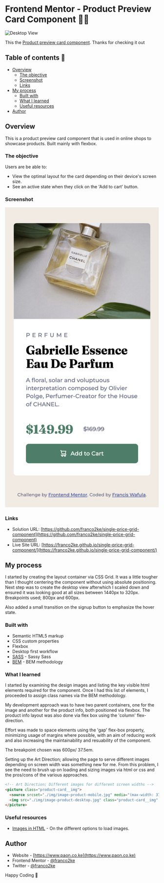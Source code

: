 # Frontend Mentor - Product Preview Card Component 👋🏾

![Desktop View](design/desktop-preview.png)

This the [Product preview card component](design/desktop-preview.png). Thanks for checking it out

## Table of contents 🧳

- [Overview](#overview)
  - [The objective](#the-objective)
  - [Screenshot](#screenshot)
  - [Links](#links)
- [My process](#my-process)
  - [Built with](#built-with)
  - [What I learned](#what-i-learned)
  - [Useful resources](#useful-resources)
- [Author](#author)

## Overview

This is a product preview card component that is used in online shops to showcase products. Built mainly with flexbox.

### The objective

Users are be able to:

- View the optimal layout for the card depending on their device's screen size.
- See an active state when they click on the 'Add to cart' button.

### Screenshot

![Mobile View](design/mobile-design.png)

### Links

- Solution URL: [https://github.com/franco2ke/single-price-grid-component](https://github.com/franco2ke/single-price-grid-component)
- Live Site URL: [https://franco2ke.github.io/single-price-grid-component/](https://franco2ke.github.io/single-price-grid-component/)

## My process

I started by creating the layout container via CSS Grid. It was a little tougher than I thought centering the component without using absolute positioning. Next step was to create the desktop view afterwhich I scaled down and ensured it was looking good at all sizes between 1440px to 320px. Breakpoints used; 800px and 600px.

Also added a small transition on the signup button to emphasize the hover state.

### Built with

- Semantic HTML5 markup
- CSS custom properties
- Flexbox
- Desktop first workflow
- [SASS](https://sass-guidelin.es) - Sassy Sass
- [BEM](http://getbem.com/introduction/) - BEM methodology

### What I learned

I started by examining the design images and listing the key visible html elements required for the component. Once I had this list of elements, I proceeded to assign class names via the BEM methodology.

My development approach was to have two parent containers, one for the image and another for the product info, both positioned via flexbox. The product info layout was also done via flex box using the 'column' flex-direction.

Effort was made to space elements using the 'gap' flex-box property, minimizing usage of margins where possible, with an aim of reducing work and also increasing the maintainability and resuability of the component.

The breakpoint chosen was 600px/ 37.5em.

Setting up the Art Direction; allowing the page to serve different images depending on screen width was something new for me.
From this problem, I see the need to brush up on loading and sizing images via html or css and the pros/cons of the various approaches.

```html
<!-- Art Direction; Different images for different screen widths -->
<picture class="product-card__img">
  <source srcset="./img/image-product-mobile.jpg" media="(max-width: 37.5em)" />
  <img src="./img/image-product-desktop.jpg" class="product-card__img" alt="" />
</picture>
```

### Useful resources

- [Images in HTML](https://developer.mozilla.org/en-US/docs/Learn/HTML/Multimedia_and_embedding/Images_in_HTML) - On the different options to load images.

## Author

- Website - [https://www.paon.co.ke](https://www.paon.co.ke)
- Frontend Mentor - [@franco2ke](https://www.frontendmentor.io/profile/franco2ke)
- Twitter - [@franco2ke](https://twitter.com/franco2ke)

Happy Coding 🎯
